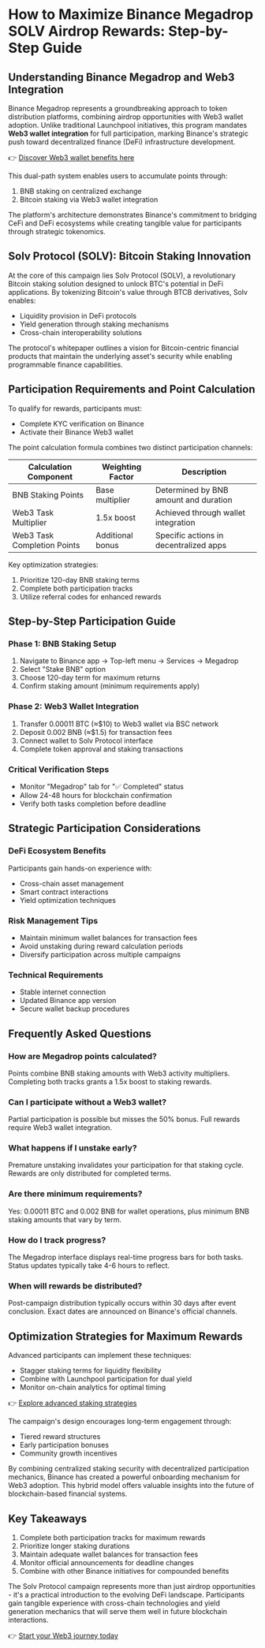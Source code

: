 # How to Maximize Binance Megadrop SOLV Airdrop Rewards: Step-by-Step Guide

## Understanding Binance Megadrop and Web3 Integration

Binance Megadrop represents a groundbreaking approach to token distribution platforms, combining airdrop opportunities with Web3 wallet adoption. Unlike traditional Launchpool initiatives, this program mandates **Web3 wallet integration** for full participation, marking Binance's strategic push toward decentralized finance (DeFi) infrastructure development.

👉 [Discover Web3 wallet benefits here](https://bit.ly/okx-bonus)

This dual-path system enables users to accumulate points through:
1. BNB staking on centralized exchange
2. Bitcoin staking via Web3 wallet integration

The platform's architecture demonstrates Binance's commitment to bridging CeFi and DeFi ecosystems while creating tangible value for participants through strategic tokenomics.

## Solv Protocol (SOLV): Bitcoin Staking Innovation

At the core of this campaign lies Solv Protocol (SOLV), a revolutionary Bitcoin staking solution designed to unlock BTC's potential in DeFi applications. By tokenizing Bitcoin's value through BTCB derivatives, Solv enables:

- Liquidity provision in DeFi protocols
- Yield generation through staking mechanisms
- Cross-chain interoperability solutions

The protocol's whitepaper outlines a vision for Bitcoin-centric financial products that maintain the underlying asset's security while enabling programmable finance capabilities.

## Participation Requirements and Point Calculation

To qualify for rewards, participants must:
- Complete KYC verification on Binance
- Activate their Binance Web3 wallet

The point calculation formula combines two distinct participation channels:

| Calculation Component        | Weighting Factor | Description                          |
|-----------------------------|------------------|--------------------------------------|
| BNB Staking Points           | Base multiplier  | Determined by BNB amount and duration|
| Web3 Task Multiplier         | 1.5x boost       | Achieved through wallet integration  |
| Web3 Task Completion Points  | Additional bonus | Specific actions in decentralized apps|

Key optimization strategies:
1. Prioritize 120-day BNB staking terms
2. Complete both participation tracks
3. Utilize referral codes for enhanced rewards

## Step-by-Step Participation Guide

### Phase 1: BNB Staking Setup
1. Navigate to Binance app → Top-left menu → Services → Megadrop
2. Select "Stake BNB" option
3. Choose 120-day term for maximum returns
4. Confirm staking amount (minimum requirements apply)

### Phase 2: Web3 Wallet Integration
1. Transfer 0.00011 BTC (≈$10) to Web3 wallet via BSC network
2. Deposit 0.002 BNB (≈$1.5) for transaction fees
3. Connect wallet to Solv Protocol interface
4. Complete token approval and staking transactions

### Critical Verification Steps
- Monitor "Megadrop" tab for "✅ Completed" status
- Allow 24-48 hours for blockchain confirmation
- Verify both tasks completion before deadline

## Strategic Participation Considerations

### DeFi Ecosystem Benefits
Participants gain hands-on experience with:
- Cross-chain asset management
- Smart contract interactions
- Yield optimization techniques

### Risk Management Tips
- Maintain minimum wallet balances for transaction fees
- Avoid unstaking during reward calculation periods
- Diversify participation across multiple campaigns

### Technical Requirements
- Stable internet connection
- Updated Binance app version
- Secure wallet backup procedures

## Frequently Asked Questions

### How are Megadrop points calculated?
Points combine BNB staking amounts with Web3 activity multipliers. Completing both tracks grants a 1.5x boost to staking rewards.

### Can I participate without a Web3 wallet?
Partial participation is possible but misses the 50% bonus. Full rewards require Web3 wallet integration.

### What happens if I unstake early?
Premature unstaking invalidates your participation for that staking cycle. Rewards are only distributed for completed terms.

### Are there minimum requirements?
Yes: 0.00011 BTC and 0.002 BNB for wallet operations, plus minimum BNB staking amounts that vary by term.

### How do I track progress?
The Megadrop interface displays real-time progress bars for both tasks. Status updates typically take 4-6 hours to reflect.

### When will rewards be distributed?
Post-campaign distribution typically occurs within 30 days after event conclusion. Exact dates are announced on Binance's official channels.

## Optimization Strategies for Maximum Rewards

Advanced participants can implement these techniques:
- Stagger staking terms for liquidity flexibility
- Combine with Launchpool participation for dual yield
- Monitor on-chain analytics for optimal timing

👉 [Explore advanced staking strategies](https://bit.ly/okx-bonus)

The campaign's design encourages long-term engagement through:
- Tiered reward structures
- Early participation bonuses
- Community growth incentives

By combining centralized staking security with decentralized participation mechanics, Binance has created a powerful onboarding mechanism for Web3 adoption. This hybrid model offers valuable insights into the future of blockchain-based financial systems.

## Key Takeaways

1. Complete both participation tracks for maximum rewards
2. Prioritize longer staking durations
3. Maintain adequate wallet balances for transaction fees
4. Monitor official announcements for deadline changes
5. Combine with other Binance initiatives for compounded benefits

The Solv Protocol campaign represents more than just airdrop opportunities - it's a practical introduction to the evolving DeFi landscape. Participants gain tangible experience with cross-chain technologies and yield generation mechanics that will serve them well in future blockchain interactions.

👉 [Start your Web3 journey today](https://bit.ly/okx-bonus)